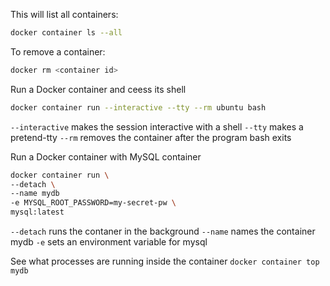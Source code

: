 

This will list all containers:
```bash
docker container ls --all
```

To remove a container:
```bash
docker rm <container id>
```

Run a Docker container and ceess its shell
```bash
docker container run --interactive --tty --rm ubuntu bash
```
`--interactive` makes the session interactive with a shell
`--tty` makes a pretend-tty
`--rm` removes the container after the program bash exits

Run a Docker container with MySQL container
```bash
docker container run \
--detach \
--name mydb
-e MYSQL_ROOT_PASSWORD=my-secret-pw \
mysql:latest
```
`--detach` runs the contaner in the background
`--name` names the container mydb
`-e` sets an environment variable for mysql 

See what processes are running inside the container
`docker container top mydb`




